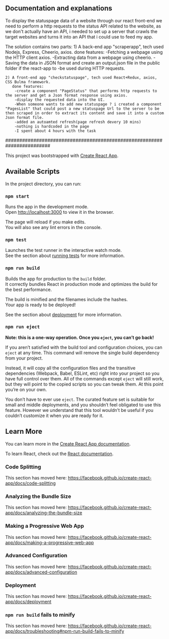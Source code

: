 ## Documentation and explanations 
To display the statuspage data of a website through our react front-end we need to perform a http requests to the status API related to the website, as we don't actually have an API, i needed to set up a server that crawls the target websites and turns it into an API that i could use to feed my app.

The solution contains two parts:
     1) A back-end app "scraperapp", tech used Nodejs, Express, Cheerio, axios.
       done features:
        -Fetching a webpage using the HTTP client axios.
        -Extracting data from a webpage using cheerio.
        -Saving the data in JSON format and create an output.json file in the public folder if the react-app to -be used during HTTP requests.
    
    2) A front-end app "checkstatuspage", tech used React+Redux, axios, CSS Bulma framework.
       done features:
        -create a component "PageStatus" that performs http requests to the server and get a Json format response using axios.
        -display the requested data into the UI.
        -When someone wants to add new statuspage ? i created a component "PagesList" that could post a new statuspage Url to the server to be then scraped in order to extract its content and save it into a custom Json format file.
        -added an autoamted refresh(page refresh devery 10 mins)
        -nothing is hardcoded in the page
        -I spent about 4 hours with the task
########################################################################

This project was bootstrapped with [Create React App](https://github.com/facebook/create-react-app).

## Available Scripts

In the project directory, you can run:

### `npm start`

Runs the app in the development mode.<br>
Open [http://localhost:3000](http://localhost:3000) to view it in the browser.

The page will reload if you make edits.<br>
You will also see any lint errors in the console.

### `npm test`

Launches the test runner in the interactive watch mode.<br>
See the section about [running tests](https://facebook.github.io/create-react-app/docs/running-tests) for more information.

### `npm run build`

Builds the app for production to the `build` folder.<br>
It correctly bundles React in production mode and optimizes the build for the best performance.

The build is minified and the filenames include the hashes.<br>
Your app is ready to be deployed!

See the section about [deployment](https://facebook.github.io/create-react-app/docs/deployment) for more information.

### `npm run eject`

**Note: this is a one-way operation. Once you `eject`, you can’t go back!**

If you aren’t satisfied with the build tool and configuration choices, you can `eject` at any time. This command will remove the single build dependency from your project.

Instead, it will copy all the configuration files and the transitive dependencies (Webpack, Babel, ESLint, etc) right into your project so you have full control over them. All of the commands except `eject` will still work, but they will point to the copied scripts so you can tweak them. At this point you’re on your own.

You don’t have to ever use `eject`. The curated feature set is suitable for small and middle deployments, and you shouldn’t feel obligated to use this feature. However we understand that this tool wouldn’t be useful if you couldn’t customize it when you are ready for it.

## Learn More

You can learn more in the [Create React App documentation](https://facebook.github.io/create-react-app/docs/getting-started).

To learn React, check out the [React documentation](https://reactjs.org/).

### Code Splitting

This section has moved here: https://facebook.github.io/create-react-app/docs/code-splitting

### Analyzing the Bundle Size

This section has moved here: https://facebook.github.io/create-react-app/docs/analyzing-the-bundle-size

### Making a Progressive Web App

This section has moved here: https://facebook.github.io/create-react-app/docs/making-a-progressive-web-app

### Advanced Configuration

This section has moved here: https://facebook.github.io/create-react-app/docs/advanced-configuration

### Deployment

This section has moved here: https://facebook.github.io/create-react-app/docs/deployment

### `npm run build` fails to minify

This section has moved here: https://facebook.github.io/create-react-app/docs/troubleshooting#npm-run-build-fails-to-minify
